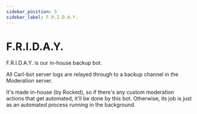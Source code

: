 ```yaml
---
sidebar_position: 3
sidebar_label: F.R.I.D.A.Y.
---
```


# F.R.I.D.A.Y.

F.R.I.D.A.Y. is our in-house backup bot.

All Carl-bot server logs are relayed through to a backup channel in the Moderation server. 

It's made in-house (by Rocked), so if there's any custom moderation actions that get automated, it'll be done by this bot. Otherwise, its job is just as an automated process running in the background. 

